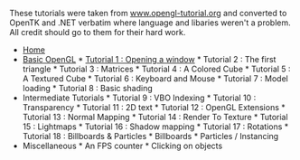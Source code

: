 These tutorials were taken from www.opengl-tutorial.org and converted to OpenTK and .NET verbatim where language and libaries weren't a problem. All credit should go to them for their hard work.


*  [Home](https://github.com/xposure/opengl-tutorial-csharp/wiki)
  *  [Basic OpenGL](https://github.com/xposure/opengl-tutorial-csharp/wiki/Basic-OpenGL)
    *  [Tutorial 1 : Opening a window](https://github.com/xposure/opengl-tutorial-csharp/wiki/Tutorial-1:-Opening-a-window)
    *  Tutorial 2 : The first triangle
    *  Tutorial 3 : Matrices
    *  Tutorial 4 : A Colored Cube
    *  Tutorial 5 : A Textured Cube
    *  Tutorial 6 : Keyboard and Mouse
    *  Tutorial 7 : Model loading
    *  Tutorial 8 : Basic shading
  *  Intermediate Tutorials
    *  Tutorial 9 : VBO Indexing
    *  Tutorial 10 : Transparency
    *  Tutorial 11 : 2D text
    *  Tutorial 12 : OpenGL Extensions
    *  Tutorial 13 : Normal Mapping
    *  Tutorial 14 : Render To Texture
    *  Tutorial 15 : Lightmaps
    *  Tutorial 16 : Shadow mapping
    *  Tutorial 17 : Rotations
    *  Tutorial 18 : Billboards & Particles
    *  Billboards
    *  Particles / Instancing
  *  Miscellaneous
    *  An FPS counter
    *  Clicking on objects
